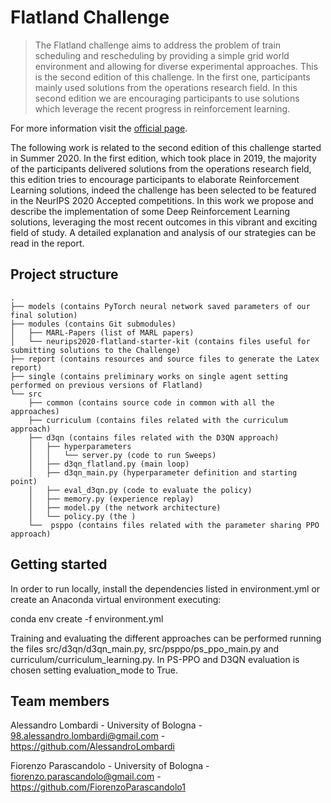 # Flatland Challenge

> The Flatland challenge aims to address the problem of train scheduling and rescheduling by providing a simple grid world environment and allowing for diverse experimental approaches.
> This is the second edition of this challenge. In the first one, participants mainly used solutions from the operations research field. In this second edition we are encouraging participants to use solutions which leverage the recent progress in reinforcement learning.

For more information visit the [official page](https://www.aicrowd.com/challenges/neurips-2020-flatland-challenge).

The following work is related to the second edition of this challenge started in Summer 2020. 
In the first edition, which took place in 2019, the majority of the participants delivered solutions from the operations research field, this edition tries to encourage participants to elaborate Reinforcement Learning solutions, indeed the challenge has been selected to be featured in the NeurIPS 2020 Accepted competitions. 
In this work we propose and describe the implementation of some Deep Reinforcement Learning solutions, leveraging the most recent outcomes in this vibrant and exciting field of study.
A detailed explanation and analysis of our strategies can be read in the report.

Project structure
---
    .
    ├── models (contains PyTorch neural network saved parameters of our final solution)
    ├── modules (contains Git submodules)
    │   ├── MARL-Papers (list of MARL papers)
    │   └── neurips2020-flatland-starter-kit (contains files useful for submitting solutions to the Challenge)
    ├── report (contains resources and source files to generate the Latex report)
    ├── single (contains preliminary works on single agent setting performed on previous versions of Flatland)
    └── src
        ├── common (contains source code in common with all the approaches)
        ├── curriculum (contains files related with the curriculum approach)
        ├── d3qn (contains files related with the D3QN approach)
        │   ├── hyperparameters
        │   │   └── server.py (code to run Sweeps)
        │   ├── d3qn_flatland.py (main loop)
        │   ├── d3qn_main.py (hyperparameter definition and starting point)
        │   ├── eval_d3qn.py (code to evaluate the policy)
        │   ├── memory.py (experience replay)
        │   ├── model.py (the network architecture)
        │   └── policy.py (the )
        └──  psppo (contains files related with the parameter sharing PPO approach)

Getting started
--- 

In order to run locally, install the dependencies listed in environment.yml or create an Anaconda virtual environment executing: 

conda env create -f environment.yml

Training and evaluating the different approaches can be performed running the files src/d3qn/d3qn_main.py, src/psppo/ps_ppo_main.py and curriculum/curriculum_learning.py.
In PS-PPO and D3QN evaluation is chosen setting evaluation_mode to True.

Team members
---
Alessandro Lombardi - University of Bologna - [98.alessandro.lombardi@gmail.com](mailto:98.alessandro.lombardi@gmail.com) - https://github.com/AlessandroLombardi

Fiorenzo Parascandolo - University of Bologna - [fiorenzo.parascandolo@gmail.com](mailto:fiorenzo.parascandolo@gmail.com) - https://github.com/FiorenzoParascandolo1